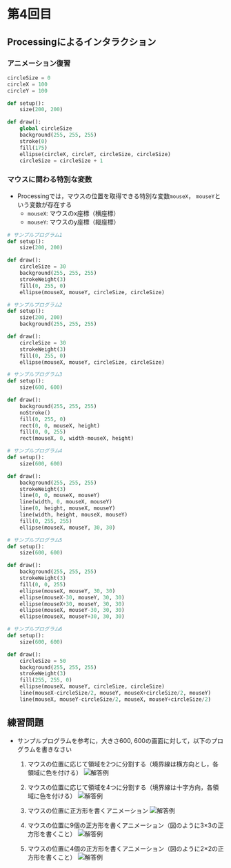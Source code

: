 # 第4回目
## Processingによるインタラクション

### アニメーション復習
```python
circleSize = 0
circleX = 100
circleY = 100

def setup():
    size(200, 200)

def draw():
    global circleSize
    background(255, 255, 255)
    stroke(0)
    fill(175)
    ellipse(circleX, circleY, circleSize, circleSize)
    circleSize = circleSize + 1
```


### マウスに関わる特別な変数
- Processingでは，マウスの位置を取得できる特別な変数```mouseX```，
```mouseY```という変数が存在する
    - ```mouseX```: マウスのx座標（横座標）
    - ```mouseY```: マウスのy座標（縦座標）

```python
# サンプルプログラム1
def setup():
    size(200, 200)

def draw():
    circleSize = 30
    background(255, 255, 255)
    strokeWeight(3)
    fill(0, 255, 0)
    ellipse(mouseX, mouseY, circleSize, circleSize)
```

```python
# サンプルプログラム2
def setup():
    size(200, 200)
    background(255, 255, 255)

def draw():
    circleSize = 30
    strokeWeight(3)
    fill(0, 255, 0)
    ellipse(mouseX, mouseY, circleSize, circleSize)
```

```python
# サンプルプログラム3
def setup():
    size(600, 600)

def draw():
    background(255, 255, 255)
    noStroke()
    fill(0, 255, 0)
    rect(0, 0, mouseX, height)
    fill(0, 0, 255)
    rect(mouseX, 0, width-mouseX, height)
```

```python
# サンプルプログラム4
def setup():
    size(600, 600)

def draw():
    background(255, 255, 255)
    strokeWeight(3)
    line(0, 0, mouseX, mouseY)
    line(width, 0, mouseX, mouseY)
    line(0, height, mouseX, mouseY)
    line(width, height, mouseX, mouseY)
    fill(0, 255, 255)
    ellipse(mouseX, mouseY, 30, 30)
```

```python
# サンプルプログラム5
def setup():
    size(600, 600)

def draw():
    background(255, 255, 255)
    strokeWeight(3)
    fill(0, 0, 255)
    ellipse(mouseX, mouseY, 30, 30)
    ellipse(mouseX-30, mouseY, 30, 30)
    ellipse(mouseX+30, mouseY, 30, 30)
    ellipse(mouseX, mouseY-30, 30, 30)
    ellipse(mouseX, mouseY+30, 30, 30)
```

```python
# サンプルプログラム6
def setup():
    size(600, 600)

def draw():
    circleSize = 50
    background(255, 255, 255)
    strokeWeight(3)
    fill(255, 255, 0)
    ellipse(mouseX, mouseY, circleSize, circleSize)
    line(mouseX-circleSize/2, mouseY, mouseX+circleSize/2, mouseY)
    line(mouseX, mouseY-circleSize/2, mouseX, mouseY+circleSize/2)
```

## 練習問題
- サンプルプログラムを参考に，大きさ600, 600の画面に対して，以下のプログラムを書きなさい
  1. マウスの位置に応じて領域を2つに分割する（境界線は横方向とし，各領域に色を付ける）
    ![解答例](fig/lec4-1.png)
    
  2. マウスの位置に応じて領域を4つに分割する（境界線は十字方向，各領域に色を付ける）
    ![解答例](fig/lec4-2.png)

  3. マウスの位置に正方形を書くアニメーション
    ![解答例](fig/lec4-3.png)

  4. マウスの位置に9個の正方形を書くアニメーション（図のように3×3の正方形を書くこと）
    ![解答例](fig/lec4-4.png)

  5. マウスの位置に4個の正方形を書くアニメーション（図のように2×2の正方形を書くこと）
    ![解答例](fig/lec4-5.png)